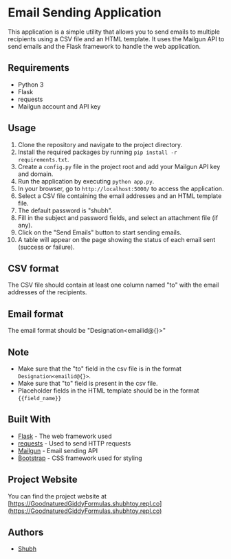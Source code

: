 # Email Sending Application

This application is a simple utility that allows you to send emails to multiple recipients using a CSV file and an HTML template. It uses the Mailgun API to send emails and the Flask framework to handle the web application.

## Requirements

-   Python 3
-   Flask
-   requests
-   Mailgun account and API key

## Usage

1.  Clone the repository and navigate to the project directory.
2.  Install the required packages by running `pip install -r requirements.txt`.
3.  Create a `config.py` file in the project root and add your Mailgun API key and domain.
4.  Run the application by executing `python app.py`.
5.  In your browser, go to `http://localhost:5000/` to access the application.
6.  Select a CSV file containing the email addresses and an HTML template file.
7.  The default password is "shubh".
8.  Fill in the subject and password fields, and select an attachment file (if any).
9.  Click on the "Send Emails" button to start sending emails.
10. A table will appear on the page showing the status of each email sent (success or failure).

## CSV format

The CSV file should contain at least one column named "to" with the email addresses of the recipients.

## Email format

The email format should be "Designation<emailid@{}>"

## Note

-   Make sure that the "to" field in the csv file is in the format `Designation<emailid@{}>`.
-   Make sure that "to" field is present in the csv file.
-   Placeholder fields in the HTML template should be in the format `{{field_name}}`
## Built With

-   [Flask](https://flask.palletsprojects.com/en/2.1.x/) - The web framework used
-   [requests](https://requests.readthedocs.io/en/master/) - Used to send HTTP requests
-   [Mailgun](https://www.mailgun.com/) - Email sending API
-   [Bootstrap](https://getbootstrap.com/) - CSS framework used for styling


## Project Website

You can find the project website at [https://GoodnaturedGiddyFormulas.shubhtoy.repl.co](https://GoodnaturedGiddyFormulas.shubhtoy.repl.co)


## Authors

-   [Shubh](https://github.com/shubhtoy)

